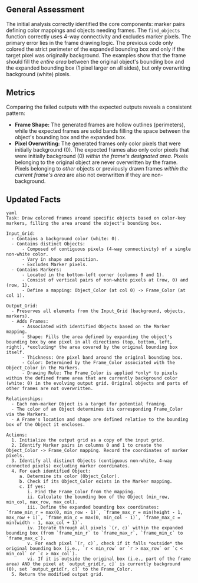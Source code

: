 ## General Assessment

The initial analysis correctly identified the core components: marker pairs defining color mappings and objects needing frames. The `find_objects` function correctly uses 4-way connectivity and excludes marker pixels. The primary error lies in the frame drawing logic. The previous code only colored the strict perimeter of the expanded bounding box and only if the target pixel was originally background. The examples show that the frame should fill the *entire area* between the original object's bounding box and the expanded bounding box (1 pixel larger on all sides), but only overwriting background (white) pixels.

## Metrics

Comparing the failed outputs with the expected outputs reveals a consistent pattern:

*   **Frame Shape:** The generated frames are hollow outlines (perimeters), while the expected frames are solid bands filling the space between the object's bounding box and the expanded box.
*   **Pixel Overwriting:** The generated frames only color pixels that were initially background (0). The expected frames also only color pixels that were initially background (0) *within the frame's designated area*. Pixels belonging to the original object are never overwritten by the frame. Pixels belonging to *other* objects or previously drawn frames *within the current frame's area* are also not overwritten if they are non-background.

## Updated Facts

```
yaml
Task: Draw colored frames around specific objects based on color-key markers, filling the area around the object's bounding box.

Input_Grid:
  - Contains a background color (white: 0).
  - Contains distinct Objects:
      - Composed of contiguous pixels (4-way connectivity) of a single non-white color.
      - Vary in shape and position.
      - Excludes Marker pixels.
  - Contains Markers:
      - Located in the bottom-left corner (columns 0 and 1).
      - Consist of vertical pairs of non-white pixels at (row, 0) and (row, 1).
      - Define a mapping: Object_Color (at col 0) -> Frame_Color (at col 1).

Output_Grid:
  - Preserves all elements from the Input_Grid (background, objects, markers).
  - Adds Frames:
      - Associated with identified Objects based on the Marker mapping.
      - Shape: Fills the area defined by expanding the object's bounding box by one pixel in all directions (top, bottom, left, right), *excluding* the area covered by the original bounding box itself.
      - Thickness: One pixel band around the original bounding box.
      - Color: Determined by the Frame_Color associated with the Object_Color in the Markers.
      - Drawing Rule: The Frame_Color is applied *only* to pixels within the defined frame area that are currently background color (white: 0) in the evolving output grid. Original objects and parts of other frames are not overwritten.

Relationships:
  - Each non-marker Object is a target for potential framing.
  - The color of an Object determines its corresponding Frame_Color via the Markers.
  - A Frame's location and shape are defined relative to the bounding box of the Object it encloses.

Actions:
  1. Initialize the output grid as a copy of the input grid.
  2. Identify Marker pairs in columns 0 and 1 to create the Object_Color -> Frame_Color mapping. Record the coordinates of marker pixels.
  3. Identify all distinct Objects (contiguous non-white, 4-way connected pixels) excluding marker coordinates.
  4. For each identified Object:
     a. Determine its color (Object_Color).
     b. Check if its Object_Color exists in the Marker mapping.
     c. If yes:
        i. Find the Frame_Color from the mapping.
        ii. Calculate the bounding box of the Object (min_row, min_col, max_row, max_col).
        iii. Define the expanded bounding box coordinates: `frame_min_r = max(0, min_row - 1)`, `frame_max_r = min(height - 1, max_row + 1)`, `frame_min_c = max(0, min_col - 1)`, `frame_max_c = min(width - 1, max_col + 1)`.
        iv. Iterate through all pixels `(r, c)` within the expanded bounding box (from `frame_min_r` to `frame_max_r`, `frame_min_c` to `frame_max_c`).
        v. For each pixel `(r, c)`, check if it falls *outside* the original bounding box (i.e., `r < min_row` or `r > max_row` or `c < min_col` or `c > max_col`).
        vi. If it is outside the original box (i.e., part of the frame area) AND the pixel at `output_grid[r, c]` is currently background (0), set `output_grid[r, c]` to the Frame_Color.
  5. Return the modified output grid.
